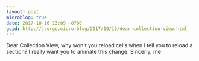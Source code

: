 ```yaml
---
layout: post
microblog: true
date: 2017-10-16 13:09 -0700
guid: http://jsorge.micro.blog/2017/10/16/dear-collection-view.html
---
```

Dear Collection View, why won't you reload cells when I tell you to reload a section? I really want you to animate this change. Sincerly, me
